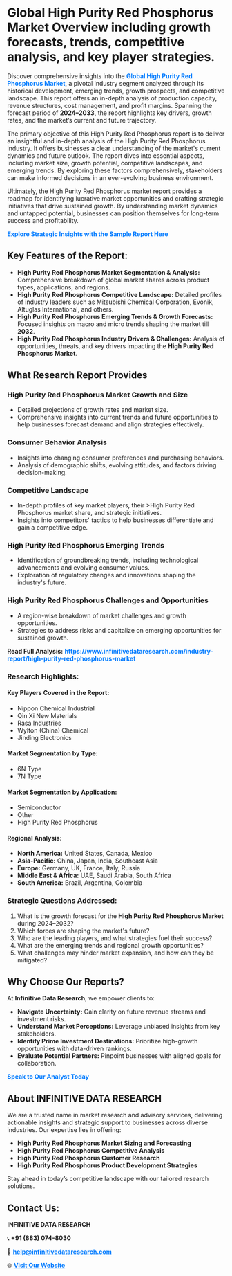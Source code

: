 <h1>Global High Purity Red Phosphorus Market Overview including growth forecasts, trends, competitive analysis, and key player strategies.</h1>
<p>
Discover comprehensive insights into the 
<a href="https://www.infinitivedataresearch.com/industry-report/high-purity-red-phosphorus-market" rel="dofollow" style="color: #007BFF; text-decoration: none;"><strong>Global High Purity Red Phosphorus Market</strong></a>, a pivotal industry segment analyzed through its historical development, emerging trends, growth prospects, and competitive landscape. This report offers an in-depth analysis of production capacity, revenue structures, cost management, and profit margins. Spanning the forecast period of <strong>2024–2033</strong>, the report highlights key drivers, growth rates, and the market’s current and future trajectory.
</p>
<p>
The primary objective of this High Purity Red Phosphorus report is to deliver an insightful and in-depth analysis of the High Purity Red Phosphorus industry. It offers businesses a clear understanding of the market's current dynamics and future outlook. The report dives into essential aspects, including market size, growth potential, competitive landscapes, and emerging trends. By exploring these factors comprehensively, stakeholders can make informed decisions in an ever-evolving business environment.
</p>
<p>
Ultimately, the High Purity Red Phosphorus market report provides a roadmap for identifying lucrative market opportunities and crafting strategic initiatives that drive sustained growth. By understanding market dynamics and untapped potential, businesses can position themselves for long-term success and profitability.
</p>
<p>
<a href="https://www.infinitivedataresearch.com/request-sample/reportId=104183" style="color: #007BFF; text-decoration: none;"><strong>Explore Strategic Insights with the Sample Report Here</strong></a>
</p>

<h2>Key Features of the Report:</h2>
<ul>
<li><strong>High Purity Red Phosphorus Market Segmentation & Analysis:</strong> Comprehensive breakdown of global market shares across product types, applications, and regions.</li>
<li><strong>High Purity Red Phosphorus Competitive Landscape:</strong> Detailed profiles of industry leaders such as Mitsubishi Chemical Corporation, Evonik, Altuglas International, and others.</li>
<li><strong>High Purity Red Phosphorus Emerging Trends & Growth Forecasts:</strong> Focused insights on macro and micro trends shaping the market till <strong>2032</strong>.</li>
<li><strong>High Purity Red Phosphorus Industry Drivers & Challenges:</strong> Analysis of opportunities, threats, and key drivers impacting the <strong>High Purity Red Phosphorus Market</strong>.</li>
</ul>

<h2>What Research Report Provides</h2>
<h3>High Purity Red Phosphorus Market Growth and Size</h3>
<ul>
<li>Detailed projections of growth rates and market size.</li>
<li>Comprehensive insights into current trends and future opportunities to help businesses forecast demand and align strategies effectively.</li>
</ul>

<h3>Consumer Behavior Analysis</h3>
<ul>
<li>Insights into changing consumer preferences and purchasing behaviors.</li>
<li>Analysis of demographic shifts, evolving attitudes, and factors driving decision-making.</li>
</ul>

<h3>Competitive Landscape</h3>
<ul>
<li>In-depth profiles of key market players, their >High Purity Red Phosphorus market share, and strategic initiatives.</li>
<li>Insights into competitors' tactics to help businesses differentiate and gain a competitive edge.</li>
</ul>

<h3>High Purity Red Phosphorus Emerging Trends</h3>
<ul>
<li>Identification of groundbreaking trends, including technological advancements and evolving consumer values.</li>
<li>Exploration of regulatory changes and innovations shaping the industry's future.</li>
</ul>

<h3>High Purity Red Phosphorus Challenges and Opportunities</h3>
<ul>
<li>A region-wise breakdown of market challenges and growth opportunities.</li>
<li>Strategies to address risks and capitalize on emerging opportunities for sustained growth.</li>
</ul>
<p><strong>Read Full Analysis:</strong> <a href="https://www.infinitivedataresearch.com/industry-report/high-purity-red-phosphorus-market" rel="dofollow" style="color: #007BFF; text-decoration: none;"><strong>https://www.infinitivedataresearch.com/industry-report/high-purity-red-phosphorus-market</strong></a></p>
<h3>Research Highlights:</h3>
<h4>Key Players Covered in the Report:</h4>
<ul><li>Nippon Chemical Industrial</li><li>Qin Xi New Materials</li><li>Rasa Industries</li><li>Wylton (China) Chemical</li><li>Jinding Electronics</li></ul>
<h4>Market Segmentation by Type:</h4>
<ul><li>6N Type</li><li>7N Type</li></ul>
<h4>Market Segmentation by Application:</h4>
<ul><li>Semiconductor</li><li>Other</li><li>High Purity Red Phosphorus</li></ul>

<h4>Regional Analysis:</h4>
<ul>
<li><strong>North America:</strong> United States, Canada, Mexico</li>
<li><strong>Asia-Pacific:</strong> China, Japan, India, Southeast Asia</li>
<li><strong>Europe:</strong> Germany, UK, France, Italy, Russia</li>
<li><strong>Middle East & Africa:</strong> UAE, Saudi Arabia, South Africa</li>
<li><strong>South America:</strong> Brazil, Argentina, Colombia</li>
</ul>

<h3>Strategic Questions Addressed:</h3>
<ol>
<li>What is the growth forecast for the <strong>High Purity Red Phosphorus Market</strong> during 2024–2032?</li>
<li>Which forces are shaping the market's future?</li>
<li>Who are the leading players, and what strategies fuel their success?</li>
<li>What are the emerging trends and regional growth opportunities?</li>
<li>What challenges may hinder market expansion, and how can they be mitigated?</li>
</ol>

<h2>Why Choose Our Reports?</h2>
<p>At <strong>Infinitive Data Research</strong>, we empower clients to:</p>
<ul>
<li><strong>Navigate Uncertainty:</strong> Gain clarity on future revenue streams and investment risks.</li>
<li><strong>Understand Market Perceptions:</strong> Leverage unbiased insights from key stakeholders.</li>
<li><strong>Identify Prime Investment Destinations:</strong> Prioritize high-growth opportunities with data-driven rankings.</li>
<li><strong>Evaluate Potential Partners:</strong> Pinpoint businesses with aligned goals for collaboration.</li>
</ul>
<p><a href="https://www.infinitivedataresearch.com/industry-report/high-purity-red-phosphorus-market" rel="dofollow" style="color: #007BFF; text-decoration: none;"><strong>Speak to Our Analyst Today</strong></a></p>

<h2>About INFINITIVE DATA RESEARCH</h2>
<p>We are a trusted name in market research and advisory services, delivering actionable insights and strategic support to businesses across diverse industries. Our expertise lies in offering:</p>
<ul>
<li><strong>High Purity Red Phosphorus Market Sizing and Forecasting</strong></li>
<li><strong>High Purity Red Phosphorus Competitive Analysis</strong></li>
<li><strong>High Purity Red Phosphorus Customer Research</strong></li>
<li><strong>High Purity Red Phosphorus Product Development Strategies</strong></li>
</ul>
<p>Stay ahead in today’s competitive landscape with our tailored research solutions.</p>

<h2>Contact Us:</h2>
<p><strong>INFINITIVE DATA RESEARCH</strong></p>
<p>📞 <strong>+91 (883) 074-8030</strong></p>
<p>📧 <strong><a href="mailto:help@infinitivedataresearch.com" style="color: #007BFF;">help@infinitivedataresearch.com</a></strong></p>
<p>🌐 <strong><a href="https://www.infinitivedataresearch.com" rel="dofollow" style="color: #007BFF;">Visit Our Website</a></strong></p>